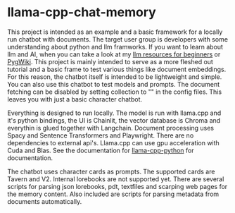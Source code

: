# llama-cpp-chat-memory
This project is intended as an example and a basic framework for a locally run chatbot with documents. The target user group is developers with some understanding about python and llm framworks. If you want to learn about llm and AI, when you can take a look at my [llm resources for beginners](https://github.com/ossirytk/llm_resources) or [PygWiki](https://wikia.schneedc.com/). This project is mainly intended to serve as a more fleshed out tutorial and a basic frame to test various things like document embeddings. For this reason, the chatbot itself is intended to be lightweight and simple. You can also use this chatbot to test models and prompts. The document fetching can be disabled by setting collection to "" in the config files. This leaves you with just a basic character chatbot.</BR>

Everything is designed to run locally. The model is run with llama.cpp and it's python bindings, the UI is Chainlit, the vector database is Chroma and everythin is glued together with Langchain. Document processing uses Spacy and Sentence Transformers and Playwright. There are no dependencies to external api's. Llama.cpp can use gpu acceleration with Cuda and Blas. See the documentation for [llama-cpp-python](https://github.com/abetlen/llama-cpp-python) for documentation.</BR>

The chatbot uses character cards as prompts. The supported cards are Tavern and V2. Internal lorebooks are not supported yet. There are several scripts for parsing json lorebooks, pdt, textfiles and scarping web pages for the memory content. Also included are scripts for parsing metadata from documents automatically. 